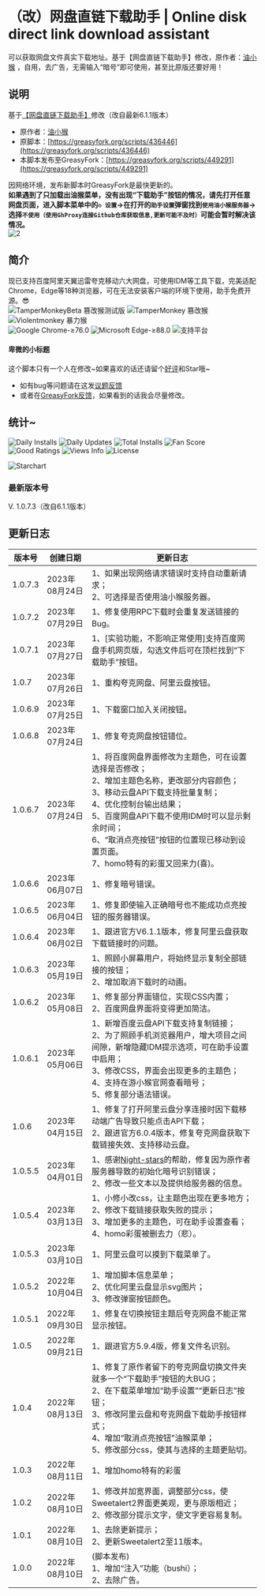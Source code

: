 # （改）网盘直链下载助手 | Online disk direct link download assistant

可以获取网盘文件真实下载地址。基于【网盘直链下载助手】修改，原作者：[油小猴](https://www.youxiaohou.com/) ，自用，去广告，无需输入“暗号”即可使用，甚至比原版还要好用！

## 说明

基于[【网盘直链下载助手】](https://www.baiduyun.wiki/)修改（改自最新6.1.1版本）  
- 原作者：[油小猴](https://www.youxiaohou.com/)  
- 原脚本：[https://greasyfork.org/scripts/436446](https://greasyfork.org/scripts/436446)   
- 本脚本发布至GreasyFork：[https://greasyfork.org/scripts/449291](https://greasyfork.org/scripts/449291)
   
因网络环境，发布新脚本时GreasyFork是最快更新的。  
**如果遇到了只加载出油猴菜单，没有出现“下载助手”按钮的情况，请先打开任意网盘页面，进入脚本菜单中的`⚙ 设置`→在打开的`助手设置`弹窗找到`使用油小猴服务器`→选择`不使用（使用GhProxy连接Github仓库获取信息,更新可能不及时）`可能会暂时解决该情况。**   
![2](https://greasyfork.org/rails/active_storage/blobs/redirect/eyJfcmFpbHMiOnsibWVzc2FnZSI6IkJBaHBBd3pKQVE9PSIsImV4cCI6bnVsbCwicHVyIjoiYmxvYl9pZCJ9fQ==--9a082a73b5617faa71ad0ae5f048f27c87df4ff6/1.png)

## 简介

现已支持百度阿里天翼迅雷夸克移动六大网盘，可使用IDM等工具下载，完美适配Chrome，Edge等18种浏览器，可在无法安装客户端的环境下使用，助手免费开源。😎  
![TamperMonkeyBeta 篡改猴测试版](https://img.shields.io/badge/TamperMonkeyBeta%20%E7%AF%A1%E6%94%B9%E7%8C%B4%E6%B5%8B%E8%AF%95%E7%89%88-v4.20.6185-red.svg)
![TamperMonkey 篡改猴](https://img.shields.io/badge/TamperMonkey%20%E7%AF%A1%E6%94%B9%E7%8C%B4-v4.18.1-brightgreen.svg)
![Violentmonkey 暴力猴](https://img.shields.io/badge/Violentmonkey%20%E6%9A%B4%E5%8A%9B%E7%8C%B4-v2.15.0-brown.svg)  
![Google Chrome-≥76.0](https://img.shields.io/badge/Google%20Chrome-≥76.0-yellow.svg)
![Microsoft Edge-≥88.0](https://img.shields.io/badge/Microsoft%20Edge-≥88.0-blue.svg)
![支持平台](https://img.shields.io/badge/支持平台-Windows%20|%20Mac%20|%20Linux%20|%20Android-blueviolet.svg)


#### 卑微的小标题

这个脚本只有一个人在修改\~如果喜欢的话还请留个[好评](https://greasyfork.org/scripts/449291/feedback)和Star哦\~   
- 如有bug等问题请在这发[议题反馈](https://github.com/hmjz100/Online-disk-direct-link-download-assistant/issues)  
- 或者在[GreasyFork反馈](https://greasyfork.org/scripts/449291/feedback)，如果看到的话我会尽量修改。

## 统计~

![Daily Installs](https://palerock.cn/node-service/images/greasyfork/stats/daily-installs/449291)
![Daily Updates](https://palerock.cn/node-service/images/greasyfork/stats/daily-updates/449291)
![Total Installs](https://palerock.cn/node-service/images/greasyfork/stats/total-installs/449291)
![Fan Score](https://palerock.cn/node-service/images/greasyfork/info/fan_score/449291?name=得分&rcolor=orange)
![Good Ratings](https://palerock.cn/node-service/images/greasyfork/info/good_ratings/449291?name=好评&rcolor=darkcyan)
![Views Info](https://palerock.cn/node-service/images/greasyfork/views-info/449291)
![License](https://palerock.cn/node-service/images/greasyfork/info/license/449291?name=许可证&rcolor=blueviolet)  

![Starchart](https://starchart.cc/hmjz100/Online-disk-direct-link-download-assistant.svg)

### 最新版本号

V. 1.0.7.3（改自6.1.1版本）

## 更新日志

| 版本号 | 创建日期 | 更新日志 |
| -------- | -------- | -------- |
| 1.0.7.3 | 2023年08月24日 | 1、如果出现网络请求错误时支持自动重新请求；<br>2、可选择是否使用油小猴服务器。 |
| 1.0.7.2 | 2023年07月29日 | 1、修复使用RPC下载时会重复发送链接的Bug。 |
| 1.0.7.1 | 2023年07月27日 | 1、\[实验功能，不影响正常使用\]支持百度网盘手机网页版，勾选文件后可在顶栏找到“下载助手”按钮。 |
| 1.0.7   | 2023年07月26日 | 1、重构夸克网盘、阿里云盘按钮。 |
| 1.0.6.9 | 2023年07月25日 | 1、下载窗口加入关闭按钮。 |
| 1.0.6.8 | 2023年07月24日 | 1、修复夸克网盘按钮错位。 |
| 1.0.6.7 | 2023年07月24日 | 1、将百度网盘界面修改为主题色，可在设置选择是否修改；<br>2、增加主题色名称，更改部分内容颜色；<br>3、移动云盘API下载支持批量复制；<br>4、优化控制台输出结果；<br>5、百度网盘API下载不使用IDM时可以显示剩余时间；<br>6、“取消点亮按钮”按钮的位置现已移动到设置页面。<br>7、homo特有的彩蛋又回来力(喜)。 |
| 1.0.6.6 | 2023年06月07日 | 1、修复暗号错误。 |
| 1.0.6.5 | 2023年06月04日 | 1、修复即使输入正确暗号也不能成功点亮按钮的服务器错误。 |
| 1.0.6.4 | 2023年06月02日 | 1、跟进官方V6.1.1版本，修复阿里云盘获取下载链接时的问题。 |
| 1.0.6.3 | 2023年05月19日 | 1、照顾小屏幕用户，将始终显示复制全部链接的按钮；<br>2、增加取消下载时的动画。 |
| 1.0.6.2 | 2023年05月08日 | 1、修复部分界面错位，实现CSS内置；<br>2、百度网盘界面将变得更加简洁。 |
| 1.0.6.1 | 2023年05月06日 | 1、新增百度云盘API下载支持复制链接；<br>2、为了照顾手机浏览器用户，增大项目之间间隙，新增隐藏IDM提示选项，可在助手设置中启用；<br>3、修改CSS，界面会出现更多的主题色；<br>4、支持在游小猴官网查看暗号；<br>5、修复部分语法错误。 |
| 1.0.6   | 2023年04月15日 | 1、修复了打开阿里云盘分享连接时因下载移动端广告导致只能点击API下载；<br>2、跟进官方6.0.4版本，修复夸克网盘获取下载链接失效、支持移动云盘。 |
| 1.0.5.5 | 2023年04月01日 | 1、感谢[Night-stars](https://github.com/Night-stars-1)的帮助，修复因为原作者服务器导致的初始化暗号识别错误；<br>2、修改一些文本以及提供给服务器的信息。 |
| 1.0.5.4 | 2023年03月13日 | 1、小修小改css，让主题色出现在更多地方；<br>2、修改下载链接获取失败的提示；<br>3、增加更多的主题色，可在助手设置查看；<br>4、homo彩蛋被删去力（悲）。 |
| 1.0.5.3 | 2023年03月10日 | 1、阿里云盘可以摸到下载菜单了。 |
| 1.0.5.2 | 2022年10月04日 | 1、增加脚本信息菜单；<br>2、优化阿里云盘显示svg图片；<br>3、修改弹窗按钮颜色。 |
| 1.0.5.1 | 2022年09月30日 | 1、修复在切换按钮主题后夸克网盘不能正常显示按钮。 |
| 1.0.5   | 2022年09月21日 | 1、跟进官方5.9.4版，修复文件名识别。 |
| 1.0.4   | 2022年08月13日 | 1、修复了原作者留下的夸克网盘切换文件夹就多一个“下载助手”按钮的大BUG；<br>2、在下载菜单增加“助手设置”“更新日志”按钮；<br>3、修改阿里云盘和夸克网盘下载助手按钮样式；<br>4、增加“取消点亮按钮”油猴菜单；<br>5、修改部分css，使其与选择的主题更贴切。 |
| 1.0.3   | 2022年08月11日 | 1、增加homo特有的彩蛋 |
| 1.0.2   | 2022年08月10日 | 1、修改并加宽界面，调整部分css，使Sweetalert2界面更美观，更与原版相近；<br>2、修改部分提示文字，使文字更容易复制。 |
| 1.0.1   | 2022年08月10日 | 1、去除更新提示；<br>2、更新Sweetalert2至11版本。 |
| 1.0.0   | 2022年08月10日 | (脚本发布)<br>1、增加“注入”功能（bushi）；<br>2、去除广告。 |

<!--1、增加“**注入**”功能（bushi）；  
2、**去除广告**；  
3、更新**Sweetalert2**至11版本；  
4、部分CDN节点更换为jsdelivr；  
5、去除更新提示；  
6、修改并加宽界面，调整部分css，使Sweetalert2界面更美观，更与原版相近；  
7、增加一个小彩蛋 提示：homo（需在未点亮按钮状态触发）；  
【需要重新恢复按钮为未点亮状态请进入 已安装脚本->编辑->开发者->重置到出厂->确定】  
8、修改/增加默认**主题色**；  
9、修复了原作者留下的夸克网盘切换文件夹就多一个“下载助手”按钮的大BUG；  
10、终于来了，在下载菜单增加“助手设置”“更新日志”按钮；  
【再也不用点进油猴管理再进设置了(保留油猴管理内设置)】  
11、修改阿里云盘和夸克网盘下载助手按钮样式；  
12、增加“取消点亮按钮”油猴菜单；  
13、修改部分css，使其与选择的主题更贴切；  
14、跟进官方5.9.4版，修复文件名识别；  
15、修复在切换按钮主题后夸克网盘不能正常显示按钮；  
16、增加脚本信息菜单（没有用）；  
17、优化阿里云盘显示svg图片；  
18、修改弹窗按钮颜色；  
19、修啦修啦，阿里云盘可以摸到下载菜单了；  
20、小修小改css，让主题色出现在更多地方；  
21、修改下载链接获取失败的提示；  
22、增加更多的主题色，可在助手设置查看；  
23、homo彩蛋被删去力（悲）；  
24、感谢[https://githubfast.com/Night-stars-1](https://github.com/Night-stars-1)的帮助，修复因为原作者服务器导致的初始化暗号识别错误；  
25、修改一些文本以及提供给服务器的信息；  
26、修复了打开阿里云盘分享连接时因下载移动端广告导致只能点击API下载；  
27、跟进官方6.0.4版本，修复夸克网盘获取下载链接失效、支持移动云盘；  
28、新增百度云盘API下载支持复制链接；  
29、为了照顾手机浏览器用户，增大项目之间间隙，新增隐藏IDM提示选项，可在助手设置中启用；  
30、修改CSS，界面会出现更多的主题色；  
31、支持在游小猴官网查看暗号；  
32、修复部分语法错误；  
33、修复部分界面错位，实现CSS内置；  
34、百度网盘界面将变得更加简洁；  
35、照顾小屏幕用户，将始终显示复制全部链接的按钮；  
36、增加取消下载时的动画。  
37、跟进官方V6.1.1版本，修复阿里云盘获取下载链接时的问题；  
38、修复即使输入正确暗号也不能成功点亮按钮的服务器错误；  
39、修复暗号错误。  
40、将百度网盘界面修改为主题色，可在设置选择是否修改；  
41、增加主题色名称，更改部分内容颜色；  
42、移动云盘API下载支持批量复制；  
43、优化控制台输出结果；  
44、百度网盘API下载不使用IDM时可以显示剩余时间；  
45、“取消点亮按钮”按钮的位置现已移动到设置页面；  
46、homo特有的彩蛋又回来力(喜)；  
47、修复夸克网盘按钮错位；  
48、下载窗口加入关闭按钮；  
49、重构夸克网盘、阿里云盘按钮；  
50、\[实验功能，不影响正常使用\]支持百度网盘手机网页版，勾选文件后可在顶栏找到“下载助手”按钮；  
51、修复使用RPC下载时会重复发送链接的Bug；
52、如果出现网络请求错误时支持自动重新请求；
53、可选择是否使用油小猴服务器。-->

<!--
#### 带有*的为文字注释

1、“简介”为[【网盘直链下载助手】原简介](https://greasyfork.org/zh-CN/scripts/436446)精简后得来的文字简介  
2、“主题色”指紫色，如不喜欢，你可在助手选项中更改-->
<!--如果你的“下载助手”图标需要很长时间才能显示，请进入脚本管理器编辑脚本，尝试将本脚本第28行和30行的“cdn.jsdelivr.net”替换为“fastly.jsdelivr.net”并在工具栏点击“文件→保存”，但这样会使脚本管理器无法自动检测脚本更新，所以在编辑界面下选择“设置→更新→将“检查更新”勾选并保存”即可。-->
<!--因[上一个修改作者](https://greasyfork.org/zh-CN/scripts/422818)已经弃坑，所以由我来代其更新。--> 
